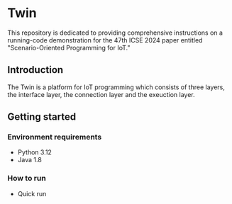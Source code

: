 # Twin



This repository is dedicated to providing comprehensive instructions on a running-code demonstration for the 47th ICSE 2024 paper entitled "Scenario-Oriented Programming for IoT."


## Introduction



The Twin is a platform for IoT programming which consists of three layers, the interface layer, the connection layer and the exeuction layer. 

## Getting started



### Environment requirements

* Python 3.12
* Java 1.8

### How to run

* Quick run

